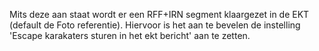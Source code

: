 Mits deze aan staat wordt er een RFF+IRN segment klaargezet in de EKT (default de Foto referentie). Hiervoor is het aan te bevelen de instelling 'Escape karakaters sturen in het ekt bericht' aan te zetten. 